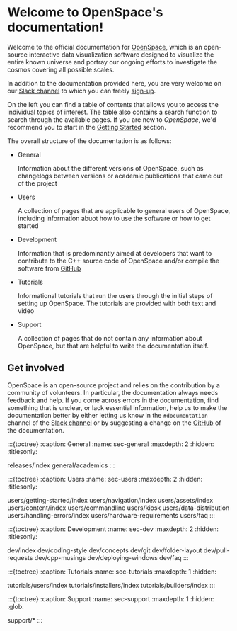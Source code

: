 # Welcome to OpenSpace's documentation!

Welcome to the official documentation for [OpenSpace](https://openspaceproject.com), which is an open-source interactive data visualization software designed to visualize the entire known universe and portray our ongoing efforts to investigate the cosmos covering all possible scales.

In addition to the documentation provided here, you are very welcome on our [Slack channel](https://openspacesupport.slack.com) to which you can freely [sign-up](https://join.slack.com/t/openspacesupport/shared_invite/enQtMjUxNzUyMTQ1ODQxLTRmNDI1YTA4ODkzODUyODE0YjIzODU0NWU1NGY1NWIzZDUzMDgwM2VkYmE1ZGY3MmU2OWI5NzhlN2U3NWU2NTQ).

On the left you can find a table of contents that allows you to access the individual topics of interest. The table also contains a search function to search through the available pages. If you are new to _OpenSpace_, we'd recommend you to start in the [Getting Started](users/getting-started/index) section.

The overall structure of the documentation is as follows:

 - General

   Information about the different versions of OpenSpace, such as changelogs between versions or academic publications that came out of the project

 - Users

   A collection of pages that are applicable to general users of OpenSpace, including information abuot how to use the software or how to get started

 - Development

   Information that is predominantly aimed at developers that want to contribute to the C++ source code of OpenSpace and/or compile the software from [GitHub](https://github.com/OpenSpace/OpenSpace)

 - Tutorials

   Informational tutorials that run the users through the initial steps of setting up OpenSpace. The tutorials are provided with both text and video

 - Support

   A collection of pages that do not contain any information about OpenSpace, but that are helpful to write the documentation itself.

## Get involved
OpenSpace is an open-source project and relies on the contribution by a community of volunteers. In particular, the documentation always needs feedback and help. If you come across errors in the documentation, find something that is unclear, or lack essential information, help us to make the documentation better by either letting us know in the `#documentation` channel of the [Slack channel](https://openspacesupport.slack.com) or by suggesting a change on the [GitHub](https://github.com/OpenSpace/OpenSpace-Docs) of the documentation.

:::{toctree}
:caption: General
:name: sec-general
:maxdepth: 2
:hidden:
:titlesonly:

releases/index
general/academics
:::

:::{toctree}
:caption: Users
:name: sec-users
:maxdepth: 2
:hidden:
:titlesonly:

users/getting-started/index
users/navigation/index
users/assets/index
users/content/index
users/commandline
users/kiosk
users/data-distribution
users/handling-errors/index
users/hardware-requirements
users/faq
:::

:::{toctree}
:caption: Development
:name: sec-dev
:maxdepth: 2
:hidden:
:titlesonly:

dev/index
dev/coding-style
dev/concepts
dev/git
dev/folder-layout
dev/pull-requests
dev/cpp-musings
dev/deploying-windows
dev/faq
:::

:::{toctree}
:caption: Tutorials
:name: sec-tutorials
:maxdepth: 1
:hidden:

tutorials/users/index
tutorials/installers/index
tutorials/builders/index
:::


:::{toctree}
:caption: Support
:name: sec-support
:maxdepth: 1
:hidden:
:glob:

support/*
:::
